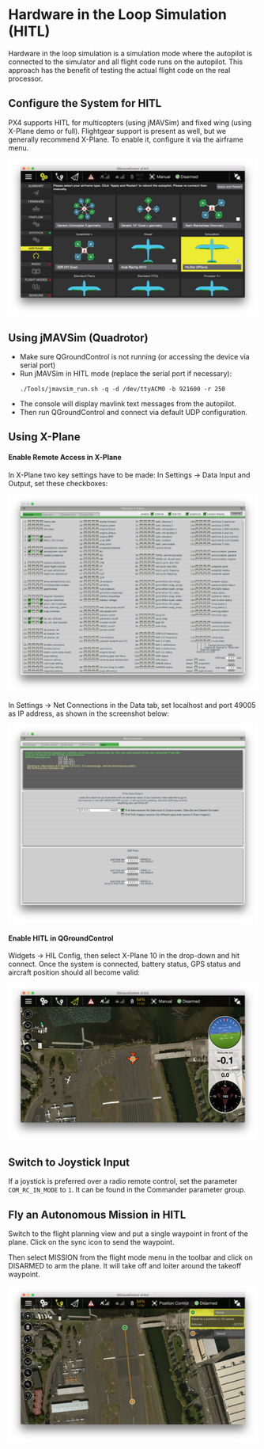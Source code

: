 # Hardware in the Loop Simulation (HITL)

Hardware in the loop simulation is a simulation mode where the autopilot is connected to the simulator and all flight code runs on the autopilot. This approach has the benefit of testing the actual flight code on the real processor.

## Configure the System for HITL

PX4 supports HITL for multicopters (using jMAVSim) and fixed wing (using X-Plane demo or full). Flightgear support is present as well, but we generally recommend X-Plane. To enable it, configure it via the airframe menu.

![](../../assets/gcs/qgc_hil_config.png)

## Using jMAVSim (Quadrotor)

- Make sure QGroundControl is not running (or accessing the device via serial port)
- Run jMAVSim in HITL mode (replace the serial port if necessary):
  ```
  ./Tools/jmavsim_run.sh -q -d /dev/ttyACM0 -b 921600 -r 250
  ```
- The console will display mavlink text messages from the autopilot.
- Then run QGroundControl and connect via default UDP configuration.


## Using X-Plane
#### Enable Remote Access in X-Plane

In X-Plane two key settings have to be made: In Settings -> Data Input and Output, set these checkboxes:

![](../../assets/gcs/xplane_data_config.png)

In Settings -> Net Connections in the Data tab, set localhost and port 49005 as IP address, as shown in the screenshot below:

![](../../assets/gcs/xplane_net_config.png)

#### Enable HITL in QGroundControl

Widgets -> HIL Config, then select X-Plane 10 in the drop-down and hit connect. Once the system is connected, battery status, GPS status and aircraft position should all become valid:

![](../../assets/gcs/qgc_sim_run.png)

## Switch to Joystick Input

If a joystick is preferred over a radio remote control, set the parameter `COM_RC_IN_MODE` to `1`. It can be found in the Commander parameter group.

## Fly an Autonomous Mission in HITL

Switch to the flight planning view and put a single waypoint in front of the plane. Click on the sync icon to send the waypoint.

Then select MISSION from the flight mode menu in the toolbar and click on DISARMED to arm the plane. It will take off and loiter around the takeoff waypoint.

![](../../assets/gcs/qgc_sim_mission.png)
